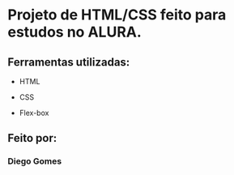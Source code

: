 

# Projeto de HTML/CSS feito para estudos no ALURA. #

## Ferramentas utilizadas: ##

* HTML

* CSS

* Flex-box

## Feito por: ##

### Diego Gomes ###



